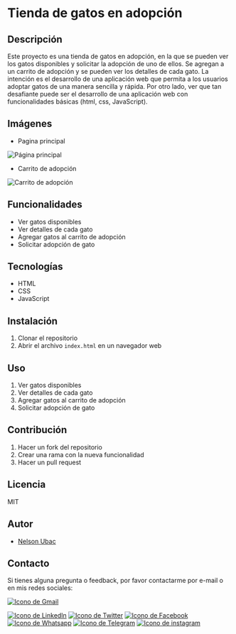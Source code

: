 # Tienda de gatos en adopción

## Descripción

Este proyecto es una tienda de gatos en adopción, en la que se pueden ver los gatos disponibles y solicitar la adopción de uno de ellos. Se agregan a un carrito de adopción y se pueden ver los detalles de cada gato. La intención es el desarrollo de una aplicación web que permita a los usuarios adoptar gatos de una manera sencilla y rápida. Por otro lado, ver que tan desafiante puede ser el desarrollo de una aplicación web con funcionalidades básicas (html, css, JavaScript).

## Imágenes

- Pagina principal

![Página principal](https://live.staticflickr.com/65535/53612912343_70159e2f0a_z.jpg)

- Carrito de adopción

![Carrito de adopción](https://live.staticflickr.com/65535/53613067464_e5e73b7747_z.jpg)

## Funcionalidades

- Ver gatos disponibles
- Ver detalles de cada gato
- Agregar gatos al carrito de adopción
- Solicitar adopción de gato

## Tecnologías

- HTML
- CSS
- JavaScript

## Instalación

1. Clonar el repositorio
2. Abrir el archivo `index.html` en un navegador web

## Uso

1. Ver gatos disponibles
2. Ver detalles de cada gato
3. Agregar gatos al carrito de adopción
4. Solicitar adopción de gato

## Contribución

1. Hacer un fork del repositorio
2. Crear una rama con la nueva funcionalidad
3. Hacer un pull request

## Licencia

MIT

## Autor

- [Nelson Ubac](https://github.com/necho1122)

## Contacto

Si tienes alguna pregunta o feedback, por favor contactarme por e-mail o en mis redes sociales:

[![Icono de Gmail](https://img.icons8.com/ios/100/gmail.png)](mailto:nelsonubac90@gmail.com)

[![Icono de LinkedIn](https://img.icons8.com/ios/100/linkedin.png)](https://www.linkedin.com/in/nelson-enrique-ubac-jimenez-6b1996118/)
[![Icono de Twitter](https://img.icons8.com/ios/100/twitter.png)](https://twitter.com/necho1122)
[![Icono de Facebook](https://img.icons8.com/ios/100/facebook.png)](https://www.facebook.com/nelson.ubac)
[![Icono de Whatsapp](https://img.icons8.com/ios/100/whatsapp.png)](https://wa.me/5554981156815)
[![Icono de Telegram](https://img.icons8.com/ios/100/telegram.png)](https://t.me/necho1122)
[![Icono de instagram](https://img.icons8.com/ios/100/instagram.png)](https://www.instagram.com/nelsonubac/)